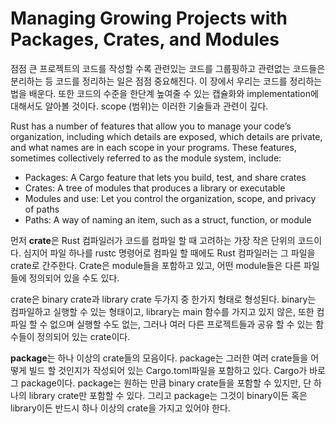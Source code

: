 # Managing Growing Projects with Packages, Crates, and Modules 

점점 큰 프로젝트의 코드를 작성할 수록 관련있는 코드를 그룹핑하고 관련없는 코드들은 분리하는 등 코드를 정리하는 일은 점점 중요해진다. 이 장에서 우리는 코드를 정리하는 법을 배운다. 또한 코드의 수준을 한단계 높여줄 수 있는 캡슐화와 implementation에 대해서도 알아볼 것이다. scope (범위)는 이러한 기술들과 관련이 깊다.

Rust has a number of features that allow you to manage your code’s organization, including which details are exposed, which details are private, and what names are in each scope in your programs. These features, sometimes collectively referred to as the module system, include:

- Packages: A Cargo feature that lets you build, test, and share crates
- Crates: A tree of modules that produces a library or executable
- Modules and use: Let you control the organization, scope, and privacy of paths
- Paths: A way of naming an item, such as a struct, function, or module

먼저 **crate**은 Rust 컴파일러가 코드를 컴파일 할 때 고려하는 가장 작은 단위의 코드이다. 심지어 파일 하나를 rustc 명령어로 컴파일 할 때에도 Rust 컴파일러는 그 파일을 crate로 간주한다. Crate은 module들을 포함하고 있고, 어떤 module들은 다른 파일들에 정의되어 있을 수도 있다. 

crate은 binary crate과 library crate 두가지 중 한가지 형태로 형성된다. binary는 컴파일하고 실행할 수 있는 형태이고, library는 main 함수를 가지고 있지 않은, 또한 컴파일 할 수 없으며 실행할 수도 없는, 그러나 여러 다른 프로젝트들과 공유 할 수 있는 함수들이 정의되어 있는 crate이다. 

**package**는 하나 이상의 crate들의 모음이다. package는 그러한 여러 crate들을 어떻게 빌드 할 것인지가 작성되어 있는 Cargo.toml파일을 포함하고 있다. Cargo가 바로 그 package이다. package는 원하는 만큼 binary crate들을 포함할 수 있지만, 단 하나의 library crate만 포함할 수 있다. 그리고 package는 그것이 binary이든 혹은 library이든 반드시 하나 이상의 crate을 가지고 있어야 한다. 